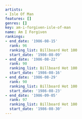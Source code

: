 ```yaml
---
artists:
- Isle Of Man
features: []
genres: []
key: am-i-forgiven-isle-of-man
name: Am I Forgiven
rankings:
- end_date: '1986-08-15'
  rank: 96
  ranking_list: Billboard Hot 100
  start_date: '1986-08-09'
- end_date: '1986-08-22'
  rank: 90
  ranking_list: Billboard Hot 100
  start_date: '1986-08-16'
- end_date: '1986-08-29'
  rank: 90
  ranking_list: Billboard Hot 100
  start_date: '1986-08-23'
- end_date: '1986-09-05'
  rank: 97
  ranking_list: Billboard Hot 100
  start_date: '1986-08-30'
---
```


